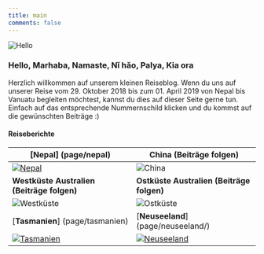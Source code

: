 ```yaml
---
title: main
comments: false
---
```


![Hello](/img/welcome.png)

### Hello, Marhaba, Namaste, Nǐ hǎo, Palya, Kia ora
Herzlich willkommen auf unserem kleinen Reiseblog. Wenn du uns auf unserer Reise vom 29. Oktober 2018 bis zum 01. April 2019 von Nepal bis Vanuatu begleiten möchtest, kannst du dies auf dieser Seite gerne tun. Einfach auf das entsprechende Nummernschild klicken und du kommst auf die gewünschten Beiträge :)

#### Reiseberichte
| [Nepal] (page/nepal)                     | China (Beiträge folgen) |
| ---------------------------------------- | ------------------------------|
| [![Nepal](/img/plates/nepal.jpg)](page/nepal/) | ![China](/img/plates/china.jpg) |
| **Westküste Australien (Beiträge folgen)** | **Ostküste Australien (Beiträge folgen)** |
| ![Westküste](/img/plates/westkueste.jpg) | ![Ostküste](/img/plates/ostkueste.jpg) |
| [**Tasmanien**] (page/tasmanien) | [**Neuseeland**] (page/neuseeland/) |
| [![Tasmanien](/img/plates/tasmanien.jpg)](page/tasmanien/) | [![Neuseeland](/img/plates/neuseeland.jpg)](page/neuseeland/) |



